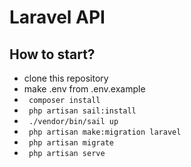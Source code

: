 # Laravel API

## How to start?

-   clone this repository
-   make .env from .env.example
-   ` composer install`
-   ` php artisan sail:install`
-   ` ./vendor/bin/sail up`
-   ` php artisan make:migration laravel`
-   ` php artisan migrate`
-   ` php artisan serve`
